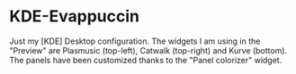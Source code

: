 # KDE-Evappuccin
Just my [KDE] Desktop configuration.
The widgets I am using in the "Preview" are Plasmusic (top-left), Catwalk (top-right) and Kurve (bottom).
The panels have been customized thanks to the "Panel colorizer" widget.

